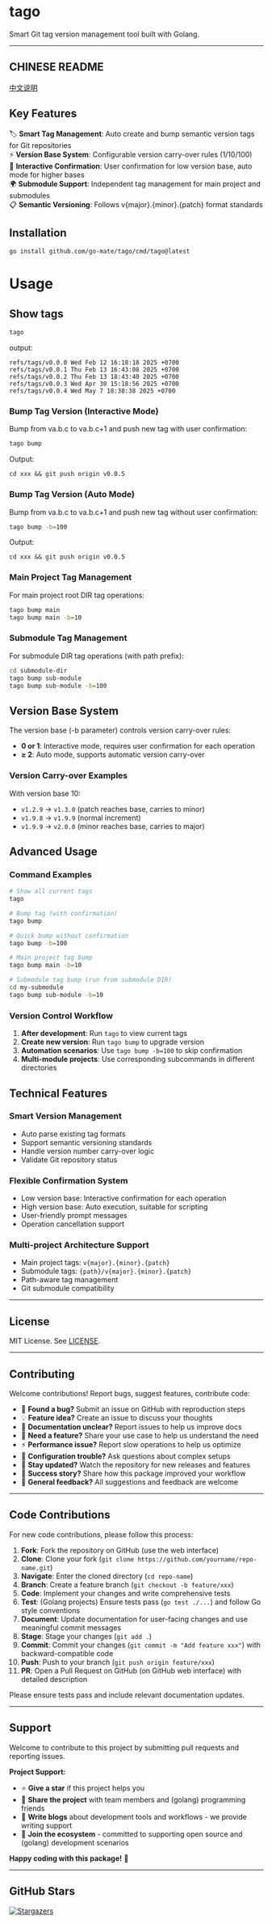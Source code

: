 # tago

Smart Git tag version management tool built with Golang.

---

## CHINESE README

[中文说明](README.zh.md)

## Key Features

🏷️ **Smart Tag Management**: Auto create and bump semantic version tags for Git repositories  
⚡ **Version Base System**: Configurable version carry-over rules (1/10/100)  
🎯 **Interactive Confirmation**: User confirmation for low version base, auto mode for higher bases  
🌍 **Submodule Support**: Independent tag management for main project and submodules  
📋 **Semantic Versioning**: Follows v{major}.{minor}.{patch} format standards

## Installation

```bash
go install github.com/go-mate/tago/cmd/tago@latest
```

# Usage

## Show tags
```bash
tago
```

output:
```
refs/tags/v0.0.0 Wed Feb 12 16:18:18 2025 +0700
refs/tags/v0.0.1 Thu Feb 13 16:43:08 2025 +0700
refs/tags/v0.0.2 Thu Feb 13 18:43:40 2025 +0700
refs/tags/v0.0.3 Wed Apr 30 15:18:56 2025 +0700
refs/tags/v0.0.4 Wed May 7 18:38:38 2025 +0700
```

### Bump Tag Version (Interactive Mode)

Bump from va.b.c to va.b.c+1 and push new tag with user confirmation:

```bash
tago bump
```

Output:
```
cd xxx && git push origin v0.0.5
```

### Bump Tag Version (Auto Mode)

Bump from va.b.c to va.b.c+1 and push new tag without user confirmation:

```bash
tago bump -b=100
```

Output:
```
cd xxx && git push origin v0.0.5
```

### Main Project Tag Management

For main project root DIR tag operations:

```bash
tago bump main
tago bump main -b=10
```

### Submodule Tag Management

For submodule DIR tag operations (with path prefix):

```bash
cd submodule-dir
tago bump sub-module
tago bump sub-module -b=100
```

## Version Base System

The version base (-b parameter) controls version carry-over rules:

- **0 or 1**: Interactive mode, requires user confirmation for each operation
- **≥ 2**: Auto mode, supports automatic version carry-over

### Version Carry-over Examples

With version base 10:
- `v1.2.9` → `v1.3.0` (patch reaches base, carries to minor)
- `v1.9.8` → `v1.9.9` (normal increment)
- `v1.9.9` → `v2.0.0` (minor reaches base, carries to major)

## Advanced Usage

### Command Examples

```bash
# Show all current tags
tago

# Bump tag (with confirmation)
tago bump

# Quick bump without confirmation
tago bump -b=100

# Main project tag bump
tago bump main -b=10

# Submodule tag bump (run from submodule DIR)
cd my-submodule
tago bump sub-module -b=10
```

### Version Control Workflow

1. **After development**: Run `tago` to view current tags
2. **Create new version**: Run `tago bump` to upgrade version
3. **Automation scenarios**: Use `tago bump -b=100` to skip confirmation
4. **Multi-module projects**: Use corresponding subcommands in different directories

## Technical Features

### Smart Version Management
- Auto parse existing tag formats
- Support semantic versioning standards
- Handle version number carry-over logic
- Validate Git repository status

### Flexible Confirmation System
- Low version base: Interactive confirmation for each operation
- High version base: Auto execution, suitable for scripting
- User-friendly prompt messages
- Operation cancellation support

### Multi-project Architecture Support
- Main project tags: `v{major}.{minor}.{patch}`
- Submodule tags: `{path}/v{major}.{minor}.{patch}`
- Path-aware tag management
- Git submodule compatibility

---

<!-- TEMPLATE (EN) BEGIN: STANDARD PROJECT FOOTER -->

## License

MIT License. See [LICENSE](LICENSE).

---

## Contributing

Welcome contributions! Report bugs, suggest features, contribute code:

- 🐛 **Found a bug?** Submit an issue on GitHub with reproduction steps
- 💡 **Feature idea?** Create an issue to discuss your thoughts
- 📖 **Documentation unclear?** Report issues to help us improve docs
- 🚀 **Need a feature?** Share your use case to help us understand the need
- ⚡ **Performance issue?** Report slow operations to help us optimize
- 🔧 **Configuration trouble?** Ask questions about complex setups
- 📢 **Stay updated?** Watch the repository for new releases and features
- 🌟 **Success story?** Share how this package improved your workflow
- 💬 **General feedback?** All suggestions and feedback are welcome

---

## Code Contributions

For new code contributions, please follow this process:

1. **Fork**: Fork the repository on GitHub (use the web interface)
2. **Clone**: Clone your fork (`git clone https://github.com/yourname/repo-name.git`)
3. **Navigate**: Enter the cloned directory (`cd repo-name`)
4. **Branch**: Create a feature branch (`git checkout -b feature/xxx`)
5. **Code**: Implement your changes and write comprehensive tests
6. **Test**: (Golang projects) Ensure tests pass (`go test ./...`) and follow Go style conventions
7. **Document**: Update documentation for user-facing changes and use meaningful commit messages
8. **Stage**: Stage your changes (`git add .`)
9. **Commit**: Commit your changes (`git commit -m "Add feature xxx"`) with backward-compatible code
10. **Push**: Push to your branch (`git push origin feature/xxx`)
11. **PR**: Open a Pull Request on GitHub (on GitHub web interface) with detailed description

Please ensure tests pass and include relevant documentation updates.

---

## Support

Welcome to contribute to this project by submitting pull requests and reporting issues.

**Project Support:**

- ⭐ **Give a star** if this project helps you
- 🤝 **Share the project** with team members and (golang) programming friends
- 📝 **Write blogs** about development tools and workflows - we provide writing support
- 🌟 **Join the ecosystem** - committed to supporting open source and (golang) development scenarios

**Happy coding with this package!** 🎉

<!-- TEMPLATE (EN) END: STANDARD PROJECT FOOTER -->

---

## GitHub Stars

[![Stargazers](https://starchart.cc/go-mate/tago.svg?variant=adaptive)](https://starchart.cc/go-mate/tago)
